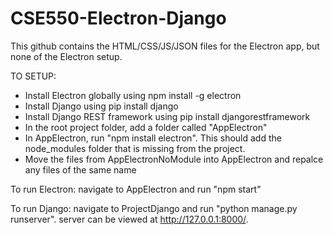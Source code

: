# CSE550-Electron-Django

This github contains the HTML/CSS/JS/JSON files for the Electron app, but none of the Electron setup.

TO SETUP:

 - Install Electron globally using npm install -g electron
 - Install Django using pip install django
 - Install Django REST framework using pip install djangorestframework
 - In the root project folder, add a folder called "AppElectron"
 - In AppElectron, run "npm install electron". This should add the node_modules folder that is missing from the project.
 - Move the files from AppElectronNoModule into AppElectron and repalce any files of the same name

To run Electron: navigate to AppElectron and run "npm start"

To run Django: navigate to ProjectDjango and run "python manage.py runserver". server can be viewed at http://127.0.0.1:8000/.
